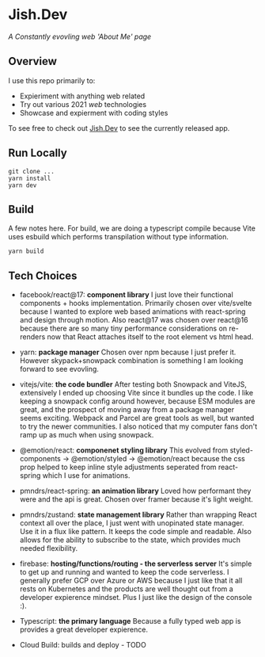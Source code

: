 # Jish.Dev

*A Constantly evovling web 'About Me' page*

## Overview

I use this repo primarily to:
 * Expieriment with anything web related
 * Try out various 2021 *web* technologies 
 * Showcase and expierment with coding styles

To see free to check out [Jish.Dev](https://jish.dev) to see the currently released app.

## Run Locally
```
git clone ...
yarn install
yarn dev
```

## Build
A few notes here. For build, we are doing a typescript compile because Vite uses esbuild which performs transpilation without type information. 
```
yarn build
```

## Tech Choices
* facebook/react@17: **component library**
  I just love their functional components + hooks implementation. Primarily chosen over vite/svelte because I wanted to explore web based animations with react-spring and design through motion. Also react@17 was chosen over react@16 because there are so many tiny performance considerations on re-renders now that React attaches itself to the root element vs html head.

* yarn: **package manager**
  Chosen over npm because I just prefer it. However skypack+snowpack combination is something I am looking forward to see evovling.

* vitejs/vite: **the code bundler**
  After testing both Snowpack and ViteJS, extensively I ended up choosing Vite since it bundles up the code. I like keeping a snowpack config around however, because ESM modules are great, and the prospect of moving away from a package manager seems exciting. Webpack and Parcel are great tools as well, but wanted to try the newer communities. I also noticed that my computer fans don't ramp up as much when using snowpack. 

* @emotion/react: **componenet styling library**
  This evolved from styled-components -> @emotion/styled -> @emotion/react because the css prop helped to keep inline style adjustments seperated from react-spring which I use for animations.

* pmndrs/react-spring: **an animation library**
  Loved how performant they were and the api is great. Chosen over framer because it's light weight. 

* pmndrs/zustand: **state management library**
  Rather than wrapping React context all over the place, I just went with unopinated state manager. Use it in a flux like pattern. It keeps the code simple and readable. Also allows for the ability to subscribe to the state, which provides much needed flexibility.

* firebase: **hosting/functions/routing - the serverless server**
  It's simple to get up and running and wanted to keep the code serverless. I generally prefer GCP over Azure or AWS because I just like that it all rests on Kubernetes and the products are well thought out from a developer expierence mindset. Plus I just like the design of the console :). 

* Typescript: **the primary language**
  Because a fully typed web app is provides a great developer expierence. 

* Cloud Build: builds and deploy - TODO